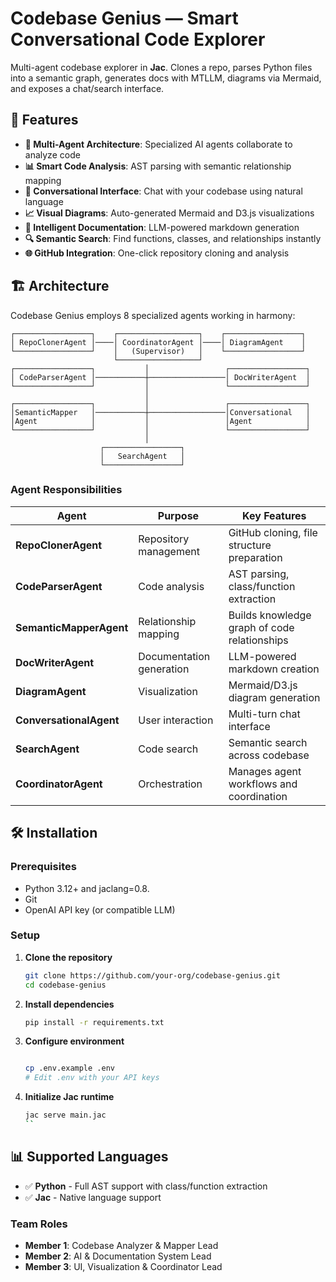 # Codebase Genius — Smart Conversational Code Explorer

Multi-agent codebase explorer in **Jac**. Clones a repo, parses Python files into a semantic graph, generates docs with MTLLM, diagrams via Mermaid, and exposes a chat/search interface.

## 🚀 Features

- **🔄 Multi-Agent Architecture**: Specialized AI agents collaborate to analyze code
- **📊 Smart Code Analysis**: AST parsing with semantic relationship mapping
- **🤖 Conversational Interface**: Chat with your codebase using natural language
- **📈 Visual Diagrams**: Auto-generated Mermaid and D3.js visualizations
- **📝 Intelligent Documentation**: LLM-powered markdown generation
- **🔍 Semantic Search**: Find functions, classes, and relationships instantly
- **🌐 GitHub Integration**: One-click repository cloning and analysis

## 🏗️ Architecture

Codebase Genius employs 8 specialized agents working in harmony:

```
┌─────────────────┐    ┌──────────────────┐    ┌─────────────────┐
│ RepoClonerAgent │────│ CoordinatorAgent │────│ DiagramAgent    │
└─────────────────┘    │   (Supervisor)   │    └─────────────────┘
                       └──────────────────┘
┌─────────────────┐           │                 ┌─────────────────┐
│ CodeParserAgent │───────────┼─────────────────│ DocWriterAgent  │
└─────────────────┘           │                 └─────────────────┘
                              │
┌─────────────────┐           │                 ┌─────────────────┐
│SemanticMapper   │───────────┼─────────────────│Conversational   │
│Agent            │           │                 │Agent            │
└─────────────────┘           │                 └─────────────────┘
                              │
                    ┌─────────────────┐
                    │   SearchAgent   │
                    └─────────────────┘
```

### Agent Responsibilities

| Agent | Purpose | Key Features |
|-------|---------|--------------|
| **RepoClonerAgent** | Repository management | GitHub cloning, file structure preparation |
| **CodeParserAgent** | Code analysis | AST parsing, class/function extraction |
| **SemanticMapperAgent** | Relationship mapping | Builds knowledge graph of code relationships |
| **DocWriterAgent** | Documentation generation | LLM-powered markdown creation |
| **DiagramAgent** | Visualization | Mermaid/D3.js diagram generation |
| **ConversationalAgent** | User interaction | Multi-turn chat interface |
| **SearchAgent** | Code search | Semantic search across codebase |
| **CoordinatorAgent** | Orchestration | Manages agent workflows and coordination |

## 🛠️ Installation

### Prerequisites

- Python 3.12+ and jaclang=0.8.
- Git
- OpenAI API key (or compatible LLM)

### Setup

1. **Clone the repository**
   ```bash
   git clone https://github.com/your-org/codebase-genius.git
   cd codebase-genius
   ```

2. **Install dependencies**
   ```bash
   pip install -r requirements.txt
   ```

3. **Configure environment**
   ```bash
   
   cp .env.example .env
   # Edit .env with your API keys
   ```

4. **Initialize Jac runtime**
   ```bash
   jac serve main.jac
   ``


## 📊 Supported Languages

- ✅ **Python** - Full AST support with class/function extraction
- ✅ **Jac** - Native language support


### Team Roles

- **Member 1**: Codebase Analyzer & Mapper Lead
- **Member 2**: AI & Documentation System Lead  
- **Member 3**: UI, Visualization & Coordinator Lead

